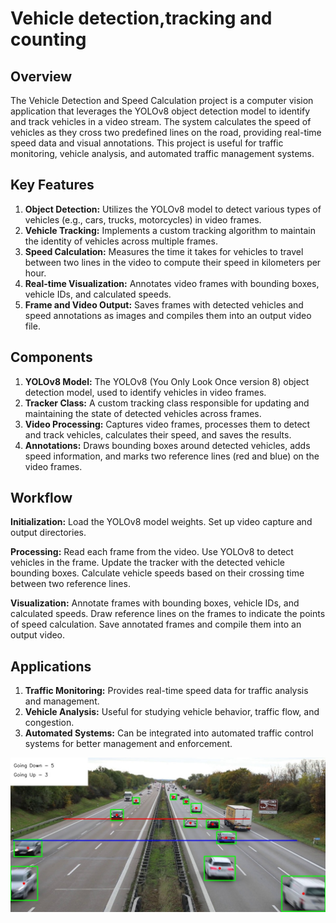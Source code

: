 # Vehicle detection,tracking and counting

## Overview
The Vehicle Detection and Speed Calculation project is a computer vision application that leverages the YOLOv8 object detection model to identify and track vehicles in a video stream. The system calculates the speed of vehicles as they cross two predefined lines on the road, providing real-time speed data and visual annotations. This project is useful for traffic monitoring, vehicle analysis, and automated traffic management systems.

## Key Features
1. **Object Detection:** Utilizes the YOLOv8 model to detect various types of vehicles (e.g., cars, trucks, motorcycles) in video frames.
2. **Vehicle Tracking:** Implements a custom tracking algorithm to maintain the identity of vehicles across multiple frames.
3. **Speed Calculation:** Measures the time it takes for vehicles to travel between two lines in the video to compute their speed in kilometers per hour.
4. **Real-time Visualization:** Annotates video frames with bounding boxes, vehicle IDs, and calculated speeds.
5. **Frame and Video Output:** Saves frames with detected vehicles and speed annotations as images and compiles them into an output video file.

## Components
1. **YOLOv8 Model:** The YOLOv8 (You Only Look Once version 8) object detection model, used to identify vehicles in video frames.
2. **Tracker Class:** A custom tracking class responsible for updating and maintaining the state of detected vehicles across frames.
3. **Video Processing:** Captures video frames, processes them to detect and track vehicles, calculates their speed, and saves the results.
4. **Annotations:** Draws bounding boxes around detected vehicles, adds speed information, and marks two reference lines (red and blue) on the video frames.

## Workflow
**Initialization:**
Load the YOLOv8 model weights.
Set up video capture and output directories.

**Processing:**
Read each frame from the video.
Use YOLOv8 to detect vehicles in the frame.
Update the tracker with the detected vehicle bounding boxes.
Calculate vehicle speeds based on their crossing time between two reference lines.

**Visualization:**
Annotate frames with bounding boxes, vehicle IDs, and calculated speeds.
Draw reference lines on the frames to indicate the points of speed calculation.
Save annotated frames and compile them into an output video.

## Applications
1. **Traffic Monitoring:** Provides real-time speed data for traffic analysis and management.
2. **Vehicle Analysis:** Useful for studying vehicle behavior, traffic flow, and congestion.
3. **Automated Systems:** Can be integrated into automated traffic control systems for better management and enforcement.

![Alt text](frame_185.jpg)
